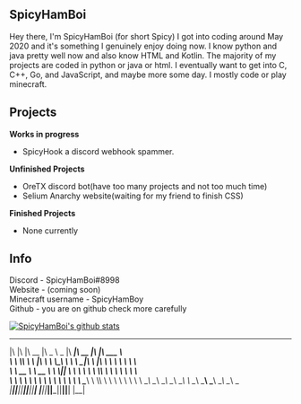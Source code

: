 ## SpicyHamBoi
Hey there, I'm SpicyHamBoi (for short Spicy) I got into coding around May 2020 and it's something I genuinely enjoy doing now. I know python and java pretty well now and also know HTML and Kotlin. The majority of my projects are coded in python or java or html. I eventually want to get into C, C++, Go, and JavaScript, and maybe more some day. I mostly code or play minecraft.

## Projects 
**Works in progress** <br>
- SpicyHook a discord webhook spammer.


**Unfinished Projects** <br>
- OreTX discord bot(have too many projects and not too much time)
- Selium Anarchy website(waiting for my friend to finish CSS)

**Finished Projects** <br>
- None currently


## Info 
Discord - SpicyHamBoi#8998 <br />
Website - (coming soon)<br />
Minecraft username - SpicyHamBoy <br />
Github - you are on github check more carefully

[![SpicyHamBoi's github stats](https://github-readme-stats.vercel.app/api?username=SpicyHamBoi&show_icons=true&theme=onedark&hide=issues)](https://github.com/SpicyHamBoi/github-readme-stats)





 ___  ___  ________  _____ ______   ________  ________  ___  ________      
|\  \|\  \|\   __  \|\   _ \  _   \|\   ____\|\   __  \|\  \|\   ___  \    
\ \  \\\  \ \  \|\  \ \  \\\__\ \  \ \  \___|\ \  \|\  \ \  \ \  \\ \  \   
 \ \   __  \ \   __  \ \  \\|__| \  \ \  \    \ \  \\\  \ \  \ \  \\ \  \  
  \ \  \ \  \ \  \ \  \ \  \    \ \  \ \  \____\ \  \\\  \ \  \ \  \\ \  \ 
   \ \__\ \__\ \__\ \__\ \__\    \ \__\ \_______\ \_______\ \__\ \__\\ \__\
    \|__|\|__|\|__|\|__|\|__|     \|__|\|_______|\|_______|\|__|\|__| \|__|
                                                                           
                                                                           
                                                                           


